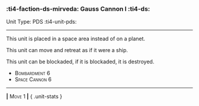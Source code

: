 ### :ti4-faction-ds-mirveda: **Gauss Cannon I** :ti4-ds:

Unit Type: PDS :ti4-unit-pds:

---

This unit is placed in a space area instead of on a planet.

This unit can move and retreat as if it were a ship.

This unit can be blockaded, if it is blockaded, it is destroyed.

* <span style="font-variant:small-caps;">Bombardment 6</span> 
* <span style="font-variant:small-caps;">Space Cannon 6</span> 

---

__|__ <span style="font-variant:small-caps;">Move 1</span> __|__
{ .unit-stats }
